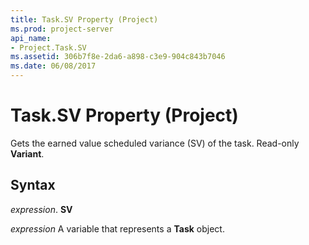 ```yaml
---
title: Task.SV Property (Project)
ms.prod: project-server
api_name:
- Project.Task.SV
ms.assetid: 306b7f8e-2da6-a898-c3e9-904c843b7046
ms.date: 06/08/2017
---
```



# Task.SV Property (Project)

Gets the earned value scheduled variance (SV) of the task. Read-only  **Variant**.


## Syntax

 _expression_. **SV**

 _expression_ A variable that represents a **Task** object.


